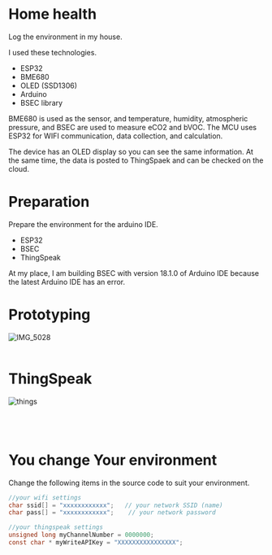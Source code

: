# Home health

Log the environment in my house.

I used these technologies.
* ESP32
* BME680
* OLED (SSD1306)
* Arduino
* BSEC library

BME680 is used as the sensor, and temperature, humidity, atmospheric pressure, and BSEC are used to measure eCO2 and bVOC.
The MCU uses ESP32 for WIFI communication, data collection, and calculation.

The device has an OLED display so you can see the same information.
At the same time, the data is posted to ThingSpaek and can be checked on the cloud.

# Preparation
Prepare the environment for the arduino IDE.

* ESP32
* BSEC
* ThingSpeak

At my place, I am building BSEC with version 18.1.0 of Arduino IDE because the latest Arduino IDE has an error.


# Prototyping
![IMG_5028](https://user-images.githubusercontent.com/75776044/108789013-a8ba1180-75bc-11eb-87a6-869029f46388.jpg)
<br>
<br>

# ThingSpeak
![things](https://user-images.githubusercontent.com/75776044/108789294-4ca3bd00-75bd-11eb-8039-bd23f8c9968e.jpg)
<br>
<br>
<br>
<br>
# You change Your environment

Change the following items in the source code to suit your environment.

```C
//your wifi settings
char ssid[] = "xxxxxxxxxxxx";   // your network SSID (name)
char pass[] = "xxxxxxxxxxxx";    // your network password

//your thingspeak settings
unsigned long myChannelNumber = 0000000;
const char * myWriteAPIKey = "XXXXXXXXXXXXXXXX";
```
